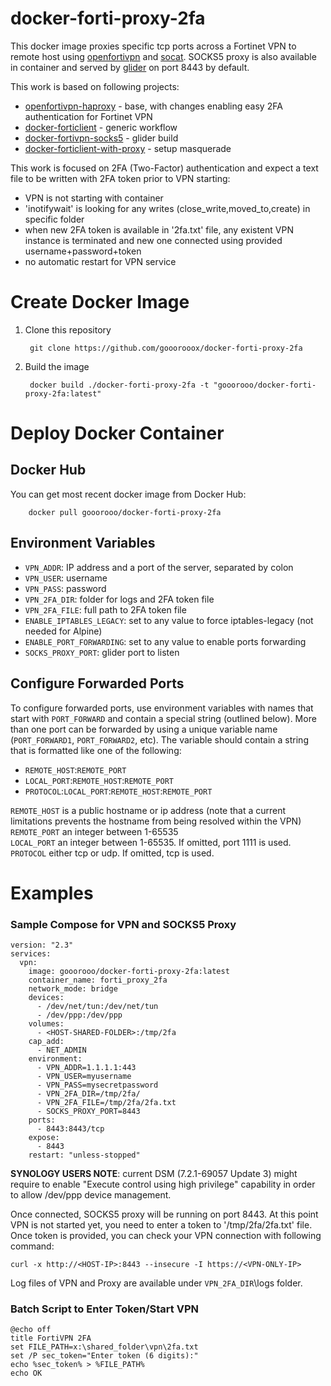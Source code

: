 # docker-forti-proxy-2fa
This docker image proxies specific tcp ports across a Fortinet VPN to remote host using
[openfortivpn](https://github.com/adrienverge/openfortivpn)
and [socat](http://www.dest-unreach.org/socat/). 
SOCKS5 proxy is also available in container and served by [glider](https://github.com/nadoo/glider) on port 8443 by default.

This work is based on following projects:
 * [openfortivpn-haproxy](https://github.com/jeffre/openfortivpn-haproxy) - base, with changes enabling easy 2FA authentication for Fortinet VPN
 * [docker-forticlient](https://github.com/poyaz/docker-forticlient) - generic workflow
 * [docker-fortivpn-socks5](https://github.com/Tosainu/docker-fortivpn-socks5) - glider build
 * [docker-forticlient-with-proxy](https://github.com/henry42/docker-forticlient-with-proxy) - setup masquerade
 
This work is focused on 2FA (Two-Factor) authentication and expect a text file to be written with 2FA token prior to VPN starting:
 * VPN is not starting with container
 * 'inotifywait' is looking for any writes (close_write,moved_to,create) in specific folder
 * when new 2FA token is available in '2fa.txt' file, any existent VPN instance is terminated and new one connected using provided username+password+token
 * no automatic restart for VPN service

# Create Docker Image
1. Clone this repository

        git clone https://github.com/gooorooox/docker-forti-proxy-2fa

2. Build the image

        docker build ./docker-forti-proxy-2fa -t "gooorooo/docker-forti-proxy-2fa:latest"

# Deploy Docker Container

## Docker Hub
You can get most recent docker image from Docker Hub: 

        docker pull gooorooo/docker-forti-proxy-2fa

## Environment Variables
 * `VPN_ADDR`: IP address and a port of the server, separated by colon
 * `VPN_USER`: username
 * `VPN_PASS`: password
 * `VPN_2FA_DIR`: folder for logs and 2FA token file
 * `VPN_2FA_FILE`: full path to 2FA token file
 * `ENABLE_IPTABLES_LEGACY`: set to any value to force iptables-legacy (not needed for Alpine)
 * `ENABLE_PORT_FORWARDING`: set to any value to enable ports forwarding
 * `SOCKS_PROXY_PORT`: glider port to listen

## Configure Forwarded Ports
To configure forwarded ports, use environment variables with names that start
with `PORT_FORWARD` and contain a special string (outlined below). More than
one port can be forwarded by using a unique variable name (`PORT_FORWARD1`,
`PORT_FORWARD2`, etc). The variable should contain a string that is formatted
like one of the following:
 * `REMOTE_HOST`:`REMOTE_PORT`
 * `LOCAL_PORT`:`REMOTE_HOST`:`REMOTE_PORT`
 * `PROTOCOL`:`LOCAL_PORT`:`REMOTE_HOST`:`REMOTE_PORT`

`REMOTE_HOST` is a public hostname or ip address (note that a current limitations prevents the hostname from being resolved within the VPN)  
`REMOTE_PORT` an integer between 1-65535  
`LOCAL_PORT` an integer between 1-65535. If omitted, port 1111 is used.  
`PROTOCOL` either tcp or udp. If omitted, tcp is used.

# Examples

### Sample Compose for VPN and SOCKS5 Proxy
```
version: "2.3"
services:
  vpn:
    image: gooorooo/docker-forti-proxy-2fa:latest
    container_name: forti_proxy_2fa
    network_mode: bridge
    devices:
      - /dev/net/tun:/dev/net/tun
      - /dev/ppp:/dev/ppp
    volumes:
      - <HOST-SHARED-FOLDER>:/tmp/2fa
    cap_add:
      - NET_ADMIN
    environment:
      - VPN_ADDR=1.1.1.1:443
      - VPN_USER=myusername
      - VPN_PASS=mysecretpassword
      - VPN_2FA_DIR=/tmp/2fa/
      - VPN_2FA_FILE=/tmp/2fa/2fa.txt
      - SOCKS_PROXY_PORT=8443
    ports:
      - 8443:8443/tcp
    expose:
      - 8443
    restart: "unless-stopped"
```
**SYNOLOGY USERS NOTE**: current DSM (7.2.1-69057 Update 3) might require to 
enable "Execute control using high privilege" capability in order to allow /dev/ppp device management.

Once connected, SOCKS5 proxy will be running on port 8443.
At this point VPN is not started yet, you need to enter a token to '/tmp/2fa/2fa.txt' file.
Once token is provided, you can check your VPN connection with following command:
```
curl -x http://<HOST-IP>:8443 --insecure -I https://<VPN-ONLY-IP>
```
Log files of VPN and Proxy are available under `VPN_2FA_DIR`\logs folder.

### Batch Script to Enter Token/Start VPN
```
@echo off
title FortiVPN 2FA
set FILE_PATH=x:\shared_folder\vpn\2fa.txt
set /P sec_token="Enter token (6 digits):"
echo %sec_token% > %FILE_PATH%
echo OK
```
